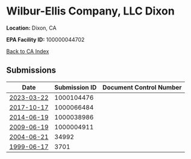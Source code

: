 # Wilbur-Ellis Company, LLC Dixon

**Location:** Dixon, CA

**EPA Facility ID:** 100000044702

[Back to CA Index](../../index.md)

## Submissions

| Date | Submission ID | Document Control Number |
|------|--------------|-------------------------|
| [2023-03-22](submissions/1000104476.md) | 1000104476 |  |
| [2017-10-17](submissions/1000066484.md) | 1000066484 |  |
| [2014-06-19](submissions/1000038986.md) | 1000038986 |  |
| [2009-06-19](submissions/1000004911.md) | 1000004911 |  |
| [2004-06-21](submissions/34992.md) | 34992 |  |
| [1999-06-17](submissions/3701.md) | 3701 |  |
